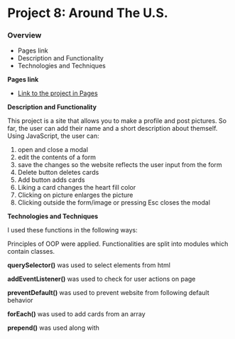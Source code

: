 # Project 8: Around The U.S.

### Overview

- Pages link
- Description and Functionality
- Technologies and Techniques

**Pages link**

- [Link to the project in Pages](https://thinklikeadesigner.github.io/web_project_8/)

**Description and Functionality**

This project is a site that allows you to make a profile and post pictures. So far, the user can add their name and a short description about themself. Using JavaScript, the user can:

1. open and close a modal
2. edit the contents of a form
3. save the changes so the website reflects the user input from the form
4. Delete button deletes cards
5. Add button adds cards
6. Liking a card changes the heart fill color
7. Clicking on picture enlarges the picture
8. Clicking outside the form/image or pressing Esc closes the modal

**Technologies and Techniques**

I used these functions in the following ways:

Principles of OOP were applied. Functionalities are split into modules which contain classes.

**querySelector()** was used to select elements from html

**addEventListener()** was used to check for user actions on page

**preventDefault()** was used to prevent website from following default behavior

**forEach()** was used to add cards from an array

**prepend()** was used along with <template> to add an entire card to the page at once.

**keydown** event handlwer was used to listen for the Esc key in order to close a modal

**event.target** was used to specify what element was clicked, so that only clicking outside the modal closed it.

I also used form validation techniques for a responsive UI. The user will now prompted when:

- They left a field empty when completing the form
- They did not enter a valid URL for the image
- They did not use at least 2 characters for the name or description
- They did not use at least 1 character for the image title
